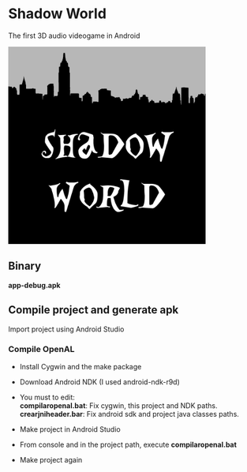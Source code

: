 # Shadow World
The first 3D audio videogame in Android  

<img src="https://github.com/icecoolinux/shadowworld/blob/main/imgs/logo.png" data-canonical-src="https://github.com/icecoolinux/shadowworld/blob/main/imgs/logo.png" width="400" height="400" />

## Binary
**app-debug.apk**
  

## Compile project and generate apk  

Import project using Android Studio  

### Compile OpenAL  
* Install Cygwin and the make package  
* Download Android NDK (I used android-ndk-r9d)  

* You must to edit:  
**compilaropenal.bat**: Fix cygwin, this project and NDK paths.  
**crearjniheader.bar**: Fix android sdk and project java classes paths.  

* Make project in Android Studio  
* From console and in the project path, execute **compilaropenal.bat**  
* Make project again  

